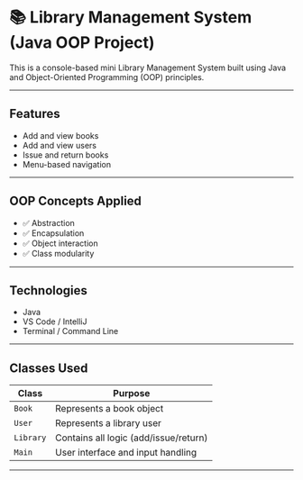 # 📚 Library Management System (Java OOP Project)

This is a console-based mini Library Management System built using Java and Object-Oriented Programming (OOP) principles.

---

## Features
- Add and view books
- Add and view users 
- Issue and return books 
- Menu-based navigation

---

##  OOP Concepts Applied
- ✅ Abstraction
- ✅ Encapsulation
- ✅ Object interaction
- ✅ Class modularity

---

##  Technologies
- Java
- VS Code / IntelliJ
- Terminal / Command Line

---

## Classes Used

| Class     | Purpose                            |
|-----------|-------------------------------------|
| `Book`    | Represents a book object            |
| `User`    | Represents a library user           |
| `Library` | Contains all logic (add/issue/return) |
| `Main`    | User interface and input handling   |

---



